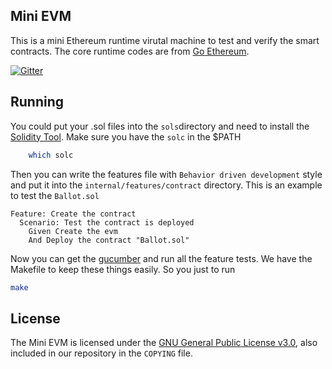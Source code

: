 ## Mini EVM

This is a mini Ethereum runtime virutal machine to test and verify the smart contracts. The core runtime codes are from [Go Ethereum](https://github.com/ethereum/go-ethereum).

[![Gitter](https://badges.gitter.im/Join%20Chat.svg)](https://gitter.im/sec-bit?utm_source=badge&utm_medium=badge&utm_campaign=pr-badge)

## Running

You could put your .sol files into the `sols`directory and need to install the [Solidity Tool](https://github.com/ethereum/solidity). Make sure you have the `solc` in the $PATH
```bash
	which solc
```

Then you can write the features file with `Behavior driven development` style and put it into the `internal/features/contract` directory. This is an example to test the `Ballot.sol`
```
Feature: Create the contract
  Scenario: Test the contract is deployed
    Given Create the evm
    And Deploy the contract "Ballot.sol"
```
Now you can get the [gucumber](https://github.com/gucumber/gucumber) and run all the feature tests. We have the Makefile to keep these things easily. So you just to run
```bash
make
```

## License

The Mini EVM is licensed under the [GNU General Public License v3.0](https://www.gnu.org/licenses/gpl-3.0.en.html),
also included in our repository in the `COPYING` file.
